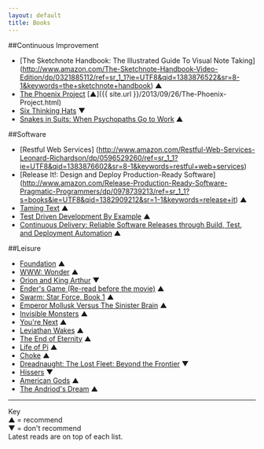 ```yaml
---
layout: default
title: Books
---
```


##Continuous Improvement
* [The Sketchnote Handbook: The Illustrated Guide To Visual Note Taking] (http://www.amazon.com/The-Sketchnote-Handbook-Video-Edition/dp/0321885112/ref=sr_1_1?ie=UTF8&qid=1383876522&sr=8-1&keywords=the+sketchnote+handbook) &#9650;
* [The Phoenix Project](http://www.amazon.com/Phoenix-Project-DevOps-Helping-Business/dp/0988262592/ref=sr_1_1?s=books&ie=UTF8&qid=1380195697&sr=1-1&keywords=the+phoenix+project) [&#9650;]({{ site.url }}/2013/09/26/The-Phoenix-Project.html)
* [Six Thinking Hats](http://www.amazon.com/Six-Thinking-Hats-Edward-Bono/dp/0316178314/ref=sr_1_1?s=books&ie=UTF8&qid=1369672406&sr=1-1&keywords=six+thinking+hats) &#9660;
* [Snakes in Suits: When Psychopaths Go to Work](http://www.amazon.com/Snakes-Suits-When-Psychopaths-ebook/dp/B000QUCOAS/ref=tmm_kin_title_0?ie=UTF8&qid=1364861355&sr=1-1) &#9650;

##Software
* [Restful Web Services] (http://www.amazon.com/Restful-Web-Services-Leonard-Richardson/dp/0596529260/ref=sr_1_1?ie=UTF8&qid=1383876602&sr=8-1&keywords=restful+web+services)
* [Release It!: Design and Deploy Production-Ready Software] (http://www.amazon.com/Release-Production-Ready-Software-Pragmatic-Programmers/dp/0978739213/ref=sr_1_1?s=books&ie=UTF8&qid=1382909212&sr=1-1&keywords=release+it) &#9650;
* [Taming Text](http://www.amazon.com/Taming-Text-Find-Organize-Manipulate/dp/193398838X/ref=sr_1_1?ie=UTF8&qid=1376783350&sr=8-1&keywords=taming+text) &#9650;
* [Test Driven Development By Example](http://www.amazon.com/Test-Driven-Development-Kent-Beck/dp/0321146530/ref=sr_1_1?s=books&ie=UTF8&qid=1364861162&sr=1-1&keywords=test+driven+development+by+example) &#9650;  
* [Continuous Delivery: Reliable Software Releases through Build, Test, and Deployment Automation](http://www.amazon.com/gp/product/0321601912/ref=oh_details_o09_s00_i00?ie=UTF8&psc=1) &#9650;  


##Leisure
* [Foundation](http://www.audible.com/pd/Sci-Fi-Fantasy/Foundation-Audiobook/B003D8W5VS) &#9650;
* [WWW: Wonder](http://www.audible.com/pd/ref=sr_1_1?asin=B004TTL0QG&qid=1376783298&sr=1-1) &#9650;
* [Orion and King Arthur](http://www.audible.com/pd/ref=sr_1_1?asin=B004WE9SGM&qid=1376783407&sr=1-1) &#9660;
* [Ender's Game (Re-read before the movie)](http://www.audible.com/pd/ref=sr_1_1?asin=B002V5A12Y&qid=1374778376&sr=1-1) &#9650;
* [Swarm: Star Force, Book 1](http://www.audible.com/pd/ref=sr_1_1?asin=B005R35BMW&qid=1374421537&sr=1-1) &#9650;
* [Emperor Mollusk Versus The Sinister Brain](http://www.audible.com/pd/ref=sr_1_1?asin=B0078U4P7O&qid=1375322569&sr=1-1) &#9650;
* [Invisible Monsters](http://www.audible.com/pd/ref=sr_1_1?asin=B002V1LS7K&qid=1373225467&sr=1-1) &#9650;
* [You're Next](http://www.audible.com/pd/ref=sr_1_1?asin=B0058DSPPG&qid=1370810586&sr=1-1) &#9650;
* [Leviathan Wakes](http://www.audible.com/pd/ref=sr_1_1?asin=B00558PPVQ&qid=1369672542&sr=1-1) &#9650;
* [The End of Eternity](http://www.audible.com/pd/ref=sr_1_1?asin=B0032G4DMK&qid=1369672622&sr=1-1) &#9650;
* [Life of Pi](http://www.audible.com/pd?asin=B002UUFNIC) &#9650;  
* [Choke](http://www.audible.com/pd?asin=B002V0PTGW) &#9650;
* [Dreadnaught: The Lost Fleet: Beyond the Frontier](http://www.audible.com/pd?asin=B004VG8D1C) &#9660;
* [Hissers](http://www.audible.com/pd?asin=B0051WAV3I) &#9660;
* [American Gods](http://www.audible.com/pd?asin=B00354ZTDG)  &#9650;  
* [The Andriod's Dream](http://www.audible.com/pd?asin=B004FGDVUG) &#9650; 


***
Key  
&#9650; = recommend  
&#9660; = don't recommend  
Latest reads are on top of each list.
